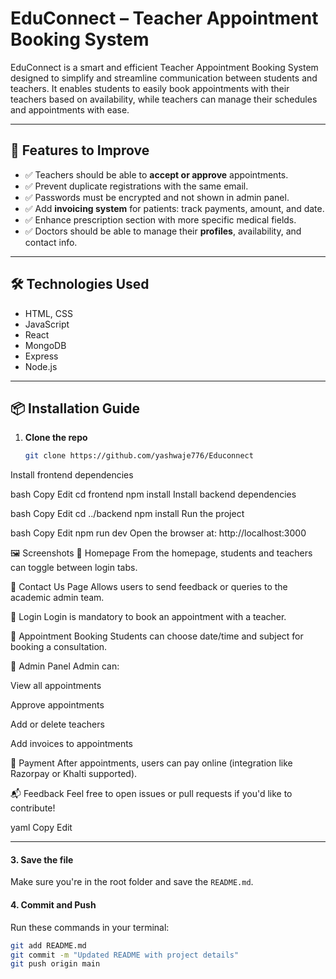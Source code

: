# EduConnect – Teacher Appointment Booking System

EduConnect is a smart and efficient Teacher Appointment Booking System designed to simplify and streamline communication between students and teachers. It enables students to easily book appointments with their teachers based on availability, while teachers can manage their schedules and appointments with ease.

---

## 🔧 Features to Improve

- ✅ Teachers should be able to **accept or approve** appointments.
- ✅ Prevent duplicate registrations with the same email.
- ✅ Passwords must be encrypted and not shown in admin panel.
- ✅ Add **invoicing system** for patients: track payments, amount, and date.
- ✅ Enhance prescription section with more specific medical fields.
- ✅ Doctors should be able to manage their **profiles**, availability, and contact info.

---

## 🛠 Technologies Used

- HTML, CSS
- JavaScript
- React
- MongoDB
- Express
- Node.js

---

## 📦 Installation Guide

1. **Clone the repo**
   ```bash
   git clone https://github.com/yashwaje776/Educonnect
Install frontend dependencies

bash
Copy
Edit
cd frontend
npm install
Install backend dependencies

bash
Copy
Edit
cd ../backend
npm install
Run the project

bash
Copy
Edit
npm run dev
Open the browser at: http://localhost:3000

🖼 Screenshots
🔹 Homepage
From the homepage, students and teachers can toggle between login tabs.

🔹 Contact Us Page
Allows users to send feedback or queries to the academic admin team.

🔹 Login
Login is mandatory to book an appointment with a teacher.

🔹 Appointment Booking
Students can choose date/time and subject for booking a consultation.

🔹 Admin Panel
Admin can:

View all appointments

Approve appointments

Add or delete teachers

Add invoices to appointments

🔹 Payment
After appointments, users can pay online (integration like Razorpay or Khalti supported).

📬 Feedback
Feel free to open issues or pull requests if you'd like to contribute!

yaml
Copy
Edit

---

#### 3. **Save the file**

Make sure you're in the root folder and save the `README.md`.

#### 4. **Commit and Push**

Run these commands in your terminal:

```bash
git add README.md
git commit -m "Updated README with project details"
git push origin main
